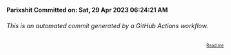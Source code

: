 **Parixshit Committed on: Sat, 29 Apr 2023 06:24:21 AM** <!-- 100a675c-f63a-44ff-9331-08bacd4fcd59 -->

###### This is an automated commit generated by a GitHub Actions workflow.

<div align="right"><sub><sup><a href="https://github.com/Parixshit/AutoCommit.git">Read me</a></sup></sub></div>
